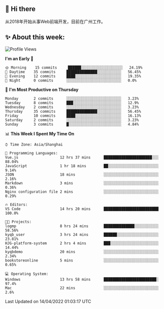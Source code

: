 ## 👋 Hi there

从2018年开始从事Web前端开发，目前在广州工作。

<!--![](https://github-readme-stats.vercel.app/api?username=fxpixels&theme=graywhite&hide_border=true)
![](https://github-readme-stats.vercel.app/api/top-langs/?username=fxpixels&hide_border=true&layout=compact)
-->
<!--
<img src="https://github-readme-stats.vercel.app/api?username=fxpixels&theme=graywhite&hide_border=true" width="500" alt=""/>
<img src="https://github-readme-stats.vercel.app/api/top-langs/?username=fxpixels&hide_border=true&layout=compact" width="300" alt=""/>
-->
## ✨ About this week:
<!--START_SECTION:waka-->
![Profile Views](http://img.shields.io/badge/Profile%20Views-17-blue)

**I'm an Early 🐤** 

```text
🌞 Morning    15 commits     ██████░░░░░░░░░░░░░░░░░░░   24.19% 
🌆 Daytime    35 commits     ██████████████░░░░░░░░░░░   56.45% 
🌃 Evening    12 commits     ████░░░░░░░░░░░░░░░░░░░░░   19.35% 
🌙 Night      0 commits      ░░░░░░░░░░░░░░░░░░░░░░░░░   0.0%

```
📅 **I'm Most Productive on Thursday** 

```text
Monday       2 commits      ░░░░░░░░░░░░░░░░░░░░░░░░░   3.23% 
Tuesday      8 commits      ███░░░░░░░░░░░░░░░░░░░░░░   12.9% 
Wednesday    2 commits      ░░░░░░░░░░░░░░░░░░░░░░░░░   3.23% 
Thursday     35 commits     ██████████████░░░░░░░░░░░   56.45% 
Friday       10 commits     ████░░░░░░░░░░░░░░░░░░░░░   16.13% 
Saturday     2 commits      ░░░░░░░░░░░░░░░░░░░░░░░░░   3.23% 
Sunday       3 commits      █░░░░░░░░░░░░░░░░░░░░░░░░   4.84%

```


📊 **This Week I Spent My Time On** 

```text
⌚︎ Time Zone: Asia/Shanghai

💬 Programming Languages: 
Vue.js                   12 hrs 37 mins      ██████████████████████░░░   88.04% 
JavaScript               1 hr 18 mins        ██░░░░░░░░░░░░░░░░░░░░░░░   9.14% 
JSON                     18 mins             ░░░░░░░░░░░░░░░░░░░░░░░░░   2.16% 
Markdown                 3 mins              ░░░░░░░░░░░░░░░░░░░░░░░░░   0.36% 
Nginx configuration file 2 mins              ░░░░░░░░░░░░░░░░░░░░░░░░░   0.29%

🔥 Editors: 
VS Code                  14 hrs 20 mins      █████████████████████████   100.0%

🐱‍💻 Projects: 
logmp                    8 hrs 24 mins       ██████████████░░░░░░░░░░░   58.56% 
kyqb_user                3 hrs 24 mins       ██████░░░░░░░░░░░░░░░░░░░   23.81% 
HJG-platform-system      2 hrs 4 mins        ███░░░░░░░░░░░░░░░░░░░░░░   14.44% 
kyqbdemo                 20 mins             ░░░░░░░░░░░░░░░░░░░░░░░░░   2.34% 
bookstoreonline          5 mins              ░░░░░░░░░░░░░░░░░░░░░░░░░   0.65%

💻 Operating System: 
Windows                  13 hrs 58 mins      ████████████████████████░   97.4% 
Mac                      22 mins             ░░░░░░░░░░░░░░░░░░░░░░░░░   2.6%

```


 Last Updated on 14/04/2022 01:03:17 UTC
<!--END_SECTION:waka-->

<!-- ![Visitor Badge](https://visitor-badge.laobi.icu/badge?page_id=fxpixels) -->

<!--
**FxPixels/FxPixels** is a ✨ _special_ ✨ repository because its `README.md` (this file) appears on your GitHub profile.

Here are some ideas to get you started:

- 🔭 I’m currently working on ...
- 🌱 I’m currently learning ...
- 👯 I’m looking to collaborate on ...
- 🤔 I’m looking for help with ...
- 💬 Ask me about ...
- 📫 How to reach me: ...
- 😄 Pronouns: ...
- ⚡ Fun fact: ...
-->
